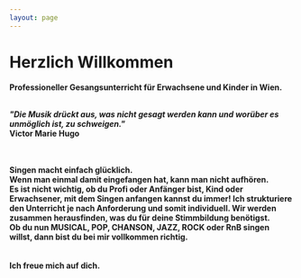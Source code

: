 ```yaml
---
layout: page
---
```

<h1>Herzlich Willkommen</h1>


<b>Professioneller Gesangsunterricht für Erwachsene und Kinder in Wien.<b>

<br>
<i>
"Die Musik drückt aus, was nicht gesagt werden kann und worüber es unmöglich ist, zu schweigen."</i> <br>
									Victor Marie Hugo<br>
									<br><br>
	
Singen macht einfach glücklich. <br>
Wenn man einmal damit eingefangen hat, kann man nicht aufhören.<br>
Es ist nicht wichtig, ob du Profi oder Anfänger bist, Kind oder Erwachsener, mit dem Singen anfangen kannst du immer! 
Ich strukturiere den Unterricht je nach Anforderung und somit individuell. Wir werden zusammen herausfinden, was du für deine Stimmbildung benötigst.<br>
Ob du nun MUSICAL, POP, CHANSON, JAZZ, ROCK oder RnB singen willst, dann bist du bei mir vollkommen richtig.<br>
<br>
<br>
Ich freue mich auf dich.


	





<!--
<h1>Blog</h1>

{% for post in paginator.posts %}
<div class="post-preview">
    <a href="{{ post.url | prepend: site.baseurl }}">
        <h2 class="post-title">            {{ post.title }}
        </h2>
        {% if post.subtitle %}
        <h3 class="post-subtitle">
            {{ post.subtitle }}
        </h3>
        {% endif %}
    </a>
    <p class="post-meta" style="margin-bottom:5px">Posted by {{ post.author }} on {{ post.date | date: "%B %-d, %Y" }}</p>
	<div class="notepad-index-post-tags" style="">
		{% for tag in post.tags %}<a href="{{ site.baseurl }}/search/index.html#{{ tag | cgi_encode }}" title="Other posts from the {{ tag | capitalize }} tag">{{ tag | capitalize }}</a>{% unless forloop.last %}&nbsp;{% endunless %}{% endfor %}
	</div>
</div>
<hr>
{% endfor %}

{% if paginator.total_pages > 1 %}
<ul class="pager">
    {% if paginator.previous_page %}
    <li class="previous">
        <a href="{{ paginator.previous_page_path | prepend: site.baseurl | replace: '//', '/' }}">&larr; Newer Posts</a>
    </li>
    {% endif %}
    {% if paginator.next_page %}
    <li class="next">
        <a href="{{ paginator.next_page_path | prepend: site.baseurl | replace: '//', '/' }}">Older Posts &rarr;</a>
    </li>
    {% endif %}
</ul>
{% endif %}
-->
